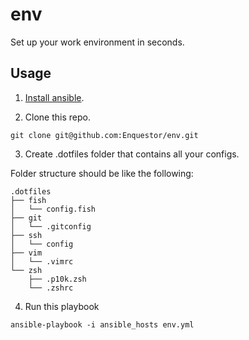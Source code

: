 # env
Set up your work environment in seconds.

## Usage
1. [Install ansible](https://docs.ansible.com/ansible/latest/installation_guide/intro_installation.html).

2. Clone this repo.
```
git clone git@github.com:Enquestor/env.git
```

3. Create .dotfiles folder that contains all your configs.

Folder structure should be like the following:
```
.dotfiles
├── fish
│   └── config.fish
├── git
│   └── .gitconfig
├── ssh
│   └── config
├── vim
│   └── .vimrc
└── zsh
    ├── .p10k.zsh
    └── .zshrc
```

4. Run this playbook
```
ansible-playbook -i ansible_hosts env.yml
```
